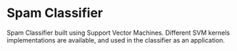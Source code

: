 # Spam Classifier

Spam Classifier built using Support Vector Machines. Different SVM kernels implementations are available, and used in the classifier as an application.
